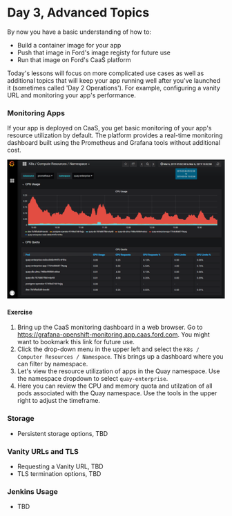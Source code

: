 # Day 3, Advanced Topics

By now you have a basic understanding of how to:
- Build a container image for your app
- Push that image in Ford's image registy for future use
- Run that image on Ford's CaaS platform

Today's lessons will focus on more complicated use cases as well as additional topics that will keep your app running well after you've launched it (sometimes called 'Day 2 Operations'). For example, configuring a vanity URL and monitoring your app's performance.

### Monitoring Apps

If your app is deployed on CaaS, you get basic monitoring of your app's resource utilization by default. The platform provides a real-time monitoring dashboard built using the Prometheus and Grafana tools without additional cost.

![Grafana Screenshot](images/monitoring1.png)

#### Exercise

1. Bring up the CaaS monitoring dashboard in a web browser. Go to https://grafana-openshift-monitoring.app.caas.ford.com. You might want to bookmark this link for future use.
1. Click the drop-down menu in the upper left and select the `K8s / Computer Resources / Namespace`. This brings up a dashboard where you can filter by namespace.
1. Let's view the resource utilization of apps in the Quay namespace. Use the namespace dropdown to select `quay-enterprise`.
1. Here you can review the CPU and memory quota and utilzation of all pods associated with the Quay namespace. Use the tools in the upper right to adjust the timeframe.

### Storage
  - Persistent storage options, TBD

### Vanity URLs and TLS
  - Requesting a Vanity URL, TBD
  - TLS termination options, TBD
  
### Jenkins Usage
  - TBD